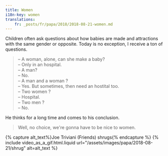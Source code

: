 ```yaml
---
title: Women
i18n-key: women
translations:
    fr: _posts/fr/papa/2018/2018-08-21-women.md
---
```


Children often ask questions about how babies are made and attractions with the
same gender or opposite. Today is no exception, I receive a ton of questions.

<!-- more -->

> – A woman, alone, can she make a baby?  
> – Only in an hospital.  
> – A man?  
> – No.  
> – A man and a woman ?  
> – Yes. But sometimes, then need an hostital too.  
> – Two women ?  
> – Hospital.  
> – Two men ?  
> – No.

He thinks for a long time and comes to his conclusion.

> Well, no choice, we're gonna have to be nice to women.

{% capture alt_text%}Joe Triviani (Friends) shrugs{% endcapture %}
{% include video_as_a_gif.html.liquid
url="/assets/images/papa/2018-08-21/shrug"
alt=alt_text
%}
